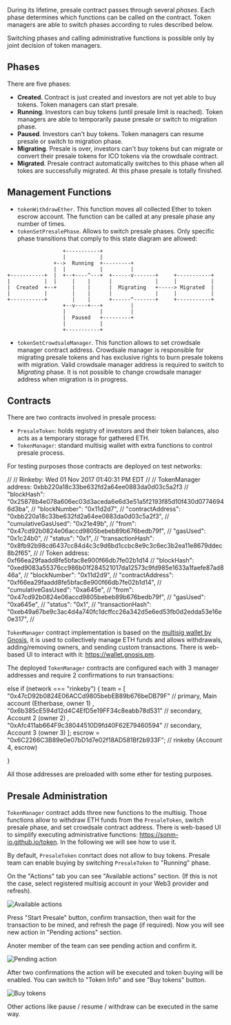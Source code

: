 During its lifetime, presale contract passes through several *phases*. Each
phase determines which functions can be called on the contract. Token managers
are able to switch phases according to rules described below.

Switching phases and calling administrative functions is possible only by
joint decision of token managers.


Phases
------

There are five phases:
  - **Created**. Contract is just created and investors are not yet able to
    buy tokens. Token managers can start presale.
  - **Running**. Investors can buy tokens (until presale limit is reached).
    Token managers are able to temporarily pause presale or switch to
    migration phase.
  - **Paused**. Investors can't buy tokens. Token managers can resume presale
    or switch to migration phase.
  - **Migrating**. Presale is over, investors can't buy tokens but can migrate
    or convert their presale tokens for ICO tokens via the crowdsale contract.
  - **Migrated**. Presale contract automatically switches to this phase when
    all tokes are successfully migrated. At this phase presale is totally
    finished.


Management Functions
--------------------

  - `tokenWithdrawEther`. This function moves all collected Ether to token escrow 
    account. The function can be called at any presale phase any number of times.
  - `tokenSetPresalePhase`. Allows to switch presale phases. Only specific
    phase transitions that comply to this state diagram are allowed:


```
                  +-----------+
                  |           |
               +-->  Running  +---------+
               |  |           |         |
+-----------+  |  +--+----^---+  +------v-------+     +-----------+
|           |  |     |    |      |              |     |           |
|  Created  +--+     |    |      |  Migrating   +-----> Migrated  |
|           |        |    |      |              |     |           |
+-----------+        |    |      +------^-------+     +-----------+
                  +--v----+---+         |
                  |           |         |
                  |  Paused   +---------+
                  |           |
                  +-----------+
```

  - `tokenSetCrowdsaleManager`. This function allows to set crowdsale manager
    contract address. Crowdsale manager is responsible for migrating presale
    tokens and has exclusive rights to burn presale tokens with migration.
    Valid crowdsale manager address is required to switch to *Migrating*
    phase. It is not possible to change crowdsale manager address when
    migration is in progress.

Contracts
---------
There are two contracts involved in presale process:

  - `PresaleToken`: holds registry of investors and their token balances,
    also acts as a temporary storage for gathered ETH.
  - `TokenManager`:  standard multisig wallet with extra functions to control
    presale process.

For testing purposes those contracts are deployed on test networks:

//
// Rinkeby: Wed 01 Nov 2017 01:40:31 PM EDT
//
// TokenManager address: 0xbb220a18c33be632fd2a64ee0883da0d03c5a2f3
//   "blockHash": "0x25878b4e078a606ec03d3aceda6e6d3e51a5f2193f85d10f430d07746946d3ba",
//   "blockNumber": "0x11d2d7",
//   "contractAddress": "0xbb220a18c33be632fd2a64ee0883da0d03c5a2f3",
//   "cumulativeGasUsed": "0x21e49b",
//   "from": "0x47cd92b0824e06accd9805bebeb89b676bedb79f",
//   "gasUsed": "0x1c24b0",
//   "status": "0x1",
//   "transactionHash": "0x8fb92b98cd6437cc84d4c3c9d6bd1ccbc8e9c3c6ec3b2ea11e8679ddec8b2f65",
//
// Token address: 0xf66ea29faadd8fe5bfac8e900f66db7fe02b1d14
//   "blockHash": "0xed9083a55376cc986b01f284521017da12573c9fd985e1633a1faefe87ad846a",
//   "blockNumber": "0x11d2d9",
//   "contractAddress": "0xf66ea29faadd8fe5bfac8e900f66db7fe02b1d14",
//   "cumulativeGasUsed": "0xa645e",
//   "from": "0x47cd92b0824e06accd9805bebeb89b676bedb79f",
//   "gasUsed": "0xa645e",
//   "status": "0x1",
//   "transactionHash": "0xeb49a67be9c3ac4d4a740fc1dcffcc26a342d5e6ed53fb0d2edda53e16e0e317",
//

`TokenManager` contract implementation is based on the [multisig wallet by
Gnosis](https://blog.gnosis.pm/release-of-new-multisig-wallet-59b6811f7edc),
it is used to collectively manage ETH funds and allows withdrawals,
adding/removing owners, and sending custom transactions. There is web-based UI
to interact with it: https://wallet.gnosis.pm.

The deployed `TokenManager` contracts are configured each with 3 manager
addresses and require 2 confirmations to run transactions:

  else if (network === "rinkeby") {
    team =
      [ "0x47cD92b0824E06ACCd9805bebEB89b676beDB79F" // primary, Main account (Etherbase, owner 1)
      , "0x6b385cE594d12d4C4EfD5e19FF34c8eabb78d531" // secondary, Account 2 (owner 2)
      , "0xAfc411ab664F9c38044510D9fd40F62E79460594" // secondary, Account 3 (owner 3)
      ];
    escrow = "0x6C2266C3B89e0e07bD1d7e02f18AD581Bf2b933F"; // rinkeby (Account 4, escrow)

  }

All those addresses are preloaded with some ether for testing purposes.


Presale Administration
----------------------

`TokenManager` contract adds three new functions to the multisig. Those
functions allow to withdraw ETH funds from the `PresaleToken`, switch presale
phase, and set crowdsale contract address. There is web-based UI to simplify
executing administrative functions: https://sonm-io.github.io/token. In the
following we will see how to use it.

By default, `PresaleToken` conrtact does not allow to buy tokens. Presale team
can enable buying by switching `PresaleToken` to "Running" phase.

On the "Actions" tab you can see "Available actions" section. (If this is not
the case, select registered multisig account in your Web3 provider and refresh).

![Available actions](available_actions.png)

Press "Start Presale" button, confirm transaction, then wait for the
transaction to be mined, and refresh the page (if required). Now you will see
new action in "Pending actions" section.

Anoter member of the team can see pending action and confirm it.

![Pending action](pending_action.png)

After two confirmations the action will be executed and token buying will be
enabled. You can switch to "Token Info" and see "Buy tokens" button.

![Buy tokens](buy_tokens.png)

Other actions like pause / resume / withdraw can be executed in the same way.

